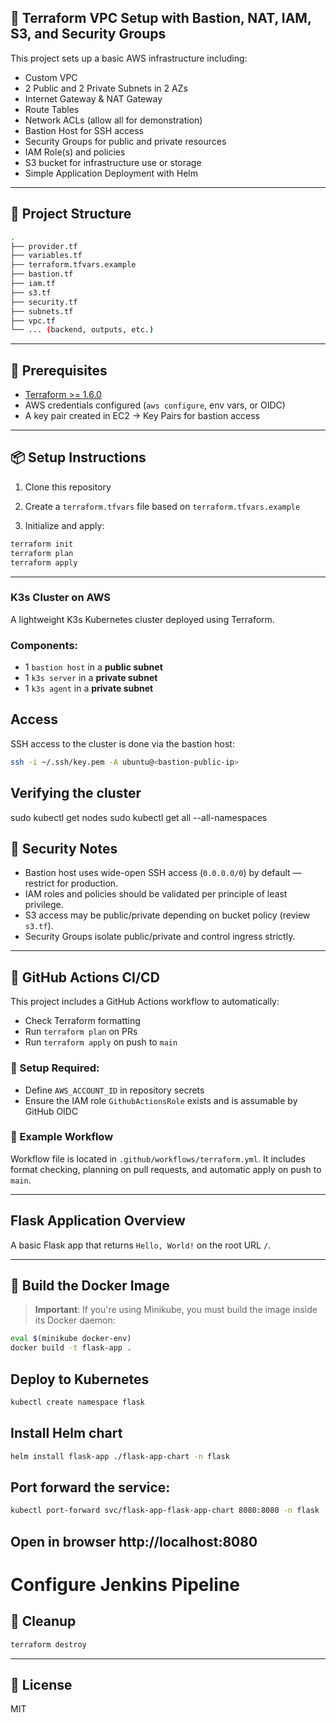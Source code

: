 ## 🚀 Terraform VPC Setup with Bastion, NAT, IAM, S3, and Security Groups

This project sets up a basic AWS infrastructure including:

- Custom VPC
- 2 Public and 2 Private Subnets in 2 AZs
- Internet Gateway & NAT Gateway
- Route Tables
- Network ACLs (allow all for demonstration)
- Bastion Host for SSH access
- Security Groups for public and private resources
- IAM Role(s) and policies
- S3 bucket for infrastructure use or storage
- Simple Application Deployment with Helm

---

## 📁 Project Structure

```bash
.
├── provider.tf
├── variables.tf
├── terraform.tfvars.example
├── bastion.tf
├── iam.tf
├── s3.tf
├── security.tf
├── subnets.tf
├── vpc.tf
└── ... (backend, outputs, etc.)
```

---

## 🔧 Prerequisites

- [Terraform >= 1.6.0](https://developer.hashicorp.com/terraform/downloads)
- AWS credentials configured (`aws configure`, env vars, or OIDC)
- A key pair created in EC2 → Key Pairs for bastion access

---

## 📦 Setup Instructions

1. Clone this repository

2. Create a `terraform.tfvars` file based on `terraform.tfvars.example`

3. Initialize and apply:

```bash
terraform init
terraform plan
terraform apply
```
---

### K3s Cluster on AWS

A lightweight K3s Kubernetes cluster deployed using Terraform.

### Components:

- 1 `bastion host` in a **public subnet**
- 1 `k3s server` in a **private subnet**
- 1 `k3s agent` in a **private subnet**

## Access

SSH access to the cluster is done via the bastion host:

```bash
ssh -i ~/.ssh/key.pem -A ubuntu@<bastion-public-ip>
```

## Verifying the cluster 
sudo kubectl get nodes
sudo kubectl get all --all-namespaces

## 🔐 Security Notes

- Bastion host uses wide-open SSH access (`0.0.0.0/0`) by default — restrict for production.
- IAM roles and policies should be validated per principle of least privilege.
- S3 access may be public/private depending on bucket policy (review `s3.tf`).
- Security Groups isolate public/private and control ingress strictly.

---

## 🤖 GitHub Actions CI/CD

This project includes a GitHub Actions workflow to automatically:

- Check Terraform formatting
- Run `terraform plan` on PRs
- Run `terraform apply` on push to `main`

### 🔧 Setup Required:
- Define `AWS_ACCOUNT_ID` in repository secrets
- Ensure the IAM role `GithubActionsRole` exists and is assumable by GitHub OIDC

### 📄 Example Workflow

Workflow file is located in `.github/workflows/terraform.yml`. It includes format checking, planning on pull requests, and automatic apply on push to `main`.

---

## Flask Application Overview

A basic Flask app that returns `Hello, World!` on the root URL `/`.


---

## 🐳 Build the Docker Image

> **Important**: If you're using Minikube, you must build the image inside its Docker daemon:

```bash
eval $(minikube docker-env)
docker build -t flask-app .
```

## Deploy to Kubernetes
```bash
kubectl create namespace flask
```

## Install Helm chart
```bash
helm install flask-app ./flask-app-chart -n flask
```

## Port forward the service:

```bash
kubectl port-forward svc/flask-app-flask-app-chart 8080:8080 -n flask
```

## Open in browser http://localhost:8080 



# Configure Jenkins Pipeline

## 🧹 Cleanup

```bash
terraform destroy
```

---

## 📘 License
MIT